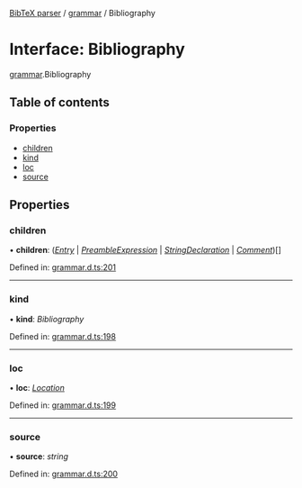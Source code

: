 [BibTeX parser](../README.md) / [grammar](../modules/grammar.md) / Bibliography

# Interface: Bibliography

[grammar](../modules/grammar.md).Bibliography

## Table of contents

### Properties

- [children](grammar.bibliography.md#children)
- [kind](grammar.bibliography.md#kind)
- [loc](grammar.bibliography.md#loc)
- [source](grammar.bibliography.md#source)

## Properties

### children

• **children**: ([*Entry*](grammar.entry.md) \| [*PreambleExpression*](grammar.preambleexpression.md) \| [*StringDeclaration*](grammar.stringdeclaration.md) \| [*Comment*](../modules/grammar.md#comment))[]

Defined in: [grammar.d.ts:201](https://github.com/retorquere/bibtex-parser/blob/master/grammar.d.ts#L201)

___

### kind

• **kind**: *Bibliography*

Defined in: [grammar.d.ts:198](https://github.com/retorquere/bibtex-parser/blob/master/grammar.d.ts#L198)

___

### loc

• **loc**: [*Location*](grammar.location.md)

Defined in: [grammar.d.ts:199](https://github.com/retorquere/bibtex-parser/blob/master/grammar.d.ts#L199)

___

### source

• **source**: *string*

Defined in: [grammar.d.ts:200](https://github.com/retorquere/bibtex-parser/blob/master/grammar.d.ts#L200)
